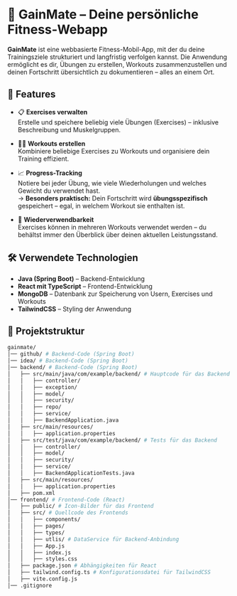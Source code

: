 # 💪 GainMate – Deine persönliche Fitness-Webapp

**GainMate** ist eine webbasierte Fitness-Mobil-App, mit der du deine Trainingsziele strukturiert und langfristig verfolgen kannst. Die Anwendung ermöglicht es dir, Übungen zu erstellen, Workouts zusammenzustellen und deinen Fortschritt übersichtlich zu dokumentieren – alles an einem Ort.


## 🚀 Features

- 📋 **Exercises verwalten**  
  Erstelle und speichere beliebig viele Übungen (Exercises) – inklusive Beschreibung und Muskelgruppen.

- 🏋️‍♂️ **Workouts erstellen**  
  Kombiniere beliebige Exercises zu Workouts und organisiere dein Training effizient.

- 📈 **Progress-Tracking**  
  Notiere bei jeder Übung, wie viele Wiederholungen und welches Gewicht du verwendet hast.  
  → **Besonders praktisch:** Dein Fortschritt wird **übungsspezifisch** gespeichert – egal, in welchem Workout sie enthalten ist.

- 🔁 **Wiederverwendbarkeit**  
  Exercises können in mehreren Workouts verwendet werden – du behältst immer den Überblick über deinen aktuellen Leistungsstand.


## 🛠️ Verwendete Technologien

- **Java (Spring Boot)** – Backend-Entwicklung
- **React mit TypeScript** – Frontend-Entwicklung
- **MongoDB** – Datenbank zur Speicherung von Usern, Exercises und Workouts
- **TailwindCSS** – Styling der Anwendung

## 📂 Projektstruktur
```bash
gainmate/
│── github/ # Backend-Code (Spring Boot) 
│── idea/ # Backend-Code (Spring Boot) 
│── backend/ # Backend-Code (Spring Boot) 
│   ├── src/main/java/com/example/backend/ # Hauptcode für das Backend 
│   │   ├── controller/ 
│   │   ├── exception/ 
│   │   ├── model/
│   │   ├── security/
│   │   ├── repo/
│   │   ├── service/ 
│   │   ├── BackendApplication.java 
│   ├── src/main/resources/ 
│   │   ├── application.properties
│   ├── src/test/java/com/example/backend/ # Tests für das Backend
│   │   ├── controller/ 
│   │   ├── model/
│   │   ├── security/
│   │   ├── service/ 
│   │   ├── BackendApplicationTests.java 
│   ├── src/main/resources/ 
│   │   ├── application.properties  
│   ├── pom.xml 
│── frontend/ # Frontend-Code (React)
│   ├── public/ # Icon-Bilder für das Frontend
│   ├── src/ # Quellcode des Frontends 
│   │   ├── components/ 
│   │   ├── pages/ 
│   │   ├── types/ 
│   │   ├── utlis/ # DataService für Backend-Anbindung  
│   │   ├── App.js 
│   │   ├── index.js 
│   │   ├── styles.css 
│   ├── package.json # Abhängigkeiten für React
│   ├── tailwind.config.ts # Konfigurationsdatei für TailwindCSS
│   ├── vite.config.js
│── .gitignore
```
